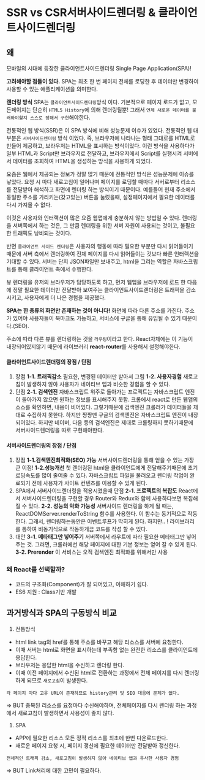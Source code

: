 # SSR vs CSR서버사이드렌더링 & 클라이언트사이드렌더링

## 왜

모바일의 시대에 등장한 클라이언트사이드렌더링 Single Page Application(SPA)!

**고려해야할 점들이 있다.**
SPA는 최초 한 번 페이지 전체를 로딩한 후 데이터만 변경하여 사용할 수 있는 애플리케이션을 의미한다.

**렌더링 방식**
SPA는 `클라이언트사이드렌더링`방식 이다.
기본적으로 페이지 로드가 없고, 모든페이지는 단순히 `HTML5 History`에 의해 렌더링될뿐! 그래서 `언제 새로운 데이터를 불러와야할지 스스로 정해서 구현`해야한다.

전통적인 웹 방식(SSR)은 이 SPA 방식에 비해 성능문제 이슈가 있었다.
전통적인 웹 대부분은 `서버사이드렌더링` 방식 이었다. 즉, 브라우저에 나타나는 형태 그대로를 HTML로 만들어 제공하고, 브라우저는 HTML을 표시하는 방식이었다. 이런 방식을 사용하다가 일부 HTML과 Script만 브라우저로 전달하고, 브라우저에서 Script를 실행시켜 서버에서 데이터를 조회하여 HTML을 생성하는 방식을 사용하게 되었다.

요즘은 웹에서 제공되는 정보가 정말 많기 때문에 전통적인 방식은 성능문제에 이슈를 낳았다. 요청 시 마다 새로고침이 일어나며 페이지를 로딩할 때마다 서버로부터 리소스를 전달받아 해석하고 화면에 렌더링 하는 방식이기 때문이다. 예를들어 현재 주소에서 동일한 주소를 가리키는(갖고있는) 버튼을 눌렀을때, 설정페이지에서 필요한 데이터를 다시 가져올 수 없다.

이것은 사용자와 인터랙션이 많은 요즘 웹앱에게 충분하지 않는 방법일 수 있다. 렌더링을 서버쪽에서 하는 것은, 그 만큼 렌더링을 위한 서버 자원이 사용되는 것이고, 불필요한 트래픽도 낭비되는 것이다.

반면 `클라이언트 사이드 렌더링`은 사용자의 행동에 따라 필요한 부분만 다시 읽어들이기 때문에 서버 측에서 렌더링하여 전체 페이지를 다시 읽어들이는 것보다 빠른 인터렉션을 기대할 수 있다. 서버는 단지 JSON파일만 보내주고, html을 그리는 역할은 자바스크립트를 통해 클라이언트 측에서 수행한다.

뷰 렌더링을 유저의 브라우저가 담당하도록 하고, 먼저 웹앱을 브라우저에 로드 한 다음에 정말 필요한 데이터만 전달받아 보여주는 클라이언트사이드렌더링은 트래픽을 감소시키고, 사용자에게 더 나은 경험을 제공했다.

**SPA는 한 종류의 화면만 존재하는 것이 아니다!**
화면에 따라 다른 주소를 가진다. 주소가 있어야 사용자들이 북마크도 가능하고, 서비스에 구글을 통해 유입될 수 있기 때문이다.(SEO).

주소에 따라 다른 뷰를 렌더링하는 것을 `라우팅`이라고 한다. React자체에는 이 기능이 내장되어있지않기 때문에 라이브러리 **react-router**를 사용해서 설정해야한다.

#### 클라이언트사이드렌더링의 장점 / 단점

1. 장점
   **1-1. 트래픽감소**
   필요한, 변경된 데이터만 받아서 그림
   **1-2. 사용자경험**
   새로고침이 발생하지 않아 사용자가 네이티브 앱과 비슷한 경험을 할 수 있다.
2. 단점
   **2-1. 검색엔진**
   자바스크립트 위주로 돌아가는 프로젝트는 자바스크립트 엔진이 돌아가지 않으면 원하는 정보를 표시해주지 못함. 크롬에서 react로 만든 웹앱의 소스를 확인하면, 내용이 비어있다. 그렇기때문에 검색엔진 크롤러가 데이터들을 제대로 수집하지 못한다. 하지만 짱짱맨 구글의 검색엔진은 자바스크립트 엔진이 내장되어있다. 하지만 네이버, 다음 등의 검색엔진은 제대로 크롤링하지 못하기때문에 서버사이드렌더링을 따로 구현해야한다.

#### 서버사이드렌더링의 장점 / 단점

1. 장점
   **1-1.검색엔진최적화(SEO) 가능**
   서버사이드렌더링을 통해 얻을 수 있는 가장 큰 이점!
   **1-2.성능개선**
   첫 렌더링된 html을 클라이언트에게 전달해주기때문에 초기로딩속도를 많이 줄여줄 수 있다. 자바스크립트 파일을 불러오고 렌더링 작업이 완료되기 전에 사용자가 사이트 컨텐츠를 이용할 수 있게 된다.
2. SPA에서 서버사이드렌더링을 적용시켰을때 단점
   **2-1. 프로젝트의 복잡도**
   React에서 서버사이드렌더링을 구현할 경우 Router와 Redux와 함께 사용하다보면 복잡해질 수 있다.
   **2-2. 성능의 악화 가능성**
   서버사이드 렌더링을 하게 될 때는, ReactDOMServer.renderToString 함수를 사용한다. 이 함수는 동기적으로 작동한다. 그래서, 렌더링하는동안은 이벤트루프가 막히게 된다. 하지만.. ! 라이브러리를 통하여 비동기식으로 작동하게끔 코드를 작성 할 수 있다.
3. 대안
   **3-1. 메타태그만 넣어주기**
   서버쪽에서 라우트에 따라 필요한 메타태그만 넣어주는 것. 그러면, 크롤러에선 해당 페이지에 대한 기본 정보는 얻어 갈 수 있게 된다.
   **3-2. Prerender**
   이 서비스는 오직 검색엔진 최적화를 위해서만 사용

### 왜 React를 선택할까?

- 코드의 구조화(Component)가 잘 되어있고, 이해하기 쉽다.
- ES6 지원 : Class기반 개발

## 과거방식과 SPA의 구동방식 비교

1. 전통방식

- html link tag의 href를 통해 주소를 바꾸고 해당 리소스를 서버에 요청한다.
- 이때 서버는 html로 화면을 표시하는데 부족함 없는 완전한 리소스를 클라이언트에 응답한다.
- 브라우저는 응답한 html을 수신하고 렌더링 한다.
- 이때 이전 페이지에서 수신된 html로 전환하는 과정에서 전체 페이지를 다시 렌더링하게 되므로 `새로고침`이 발생한다.

```null
각 페이지 마다 고유 URL이 존재하므로 history관리 및 SEO 대응에 문제가 없다.
```

=> BUT 중복된 리소스를 요청마다 수신해야하며, 전체페이지를 다시 렌더링 하는 과정에서 새로고침이 발생하면서 사용성이 좋지 않다.

1. SPA

- APP에 필요한 리소스 모든 정적 리소스를 최초에 한번 다운로드한다.
- 새로운 페이지 요청 시, 페이지 갱신에 필요한 데이터만 전달받아 갱신한다.

```null
전체적인 트래픽 감소, 새로고침이 발생하지 않아 네이티브 앱과 유사한 사용자 경험
```

=> BUT Link처리에 대한 고민이 필요하다.

